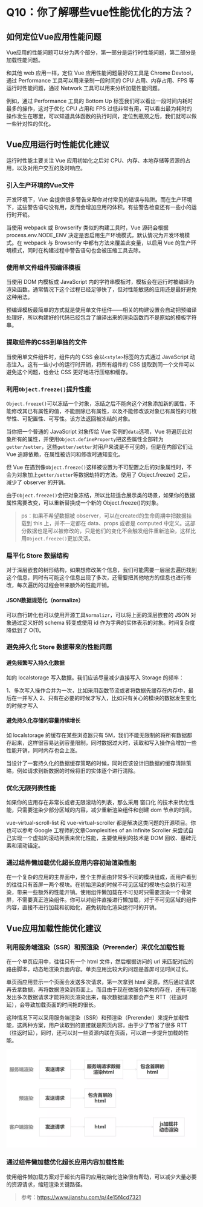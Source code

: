 # Q10：你了解哪些vue性能优化的方法？

## 如何定位Vue应用性能问题

Vue应用的性能问题可以分为两个部分，第一部分是运行时性能问题，第二部分是加载性能问题。

和其他 web 应用一样，定位 Vue 应用性能问题最好的工具是 Chrome Devtool，通过 Performance 工具可以用来录制一段时间的 CPU 占用、内存占用、FPS 等运行时性能问题，通过 Network 工具可以用来分析加载性能问题。

例如，通过 Performance 工具的 Bottom Up 标签我们可以看出一段时间内耗时最多的操作，这对于优化 CPU 占用和 FPS 过低非常有用，可以看出最为耗时的操作发生在哪里，可以知道具体函数的执行时间，定位到瓶颈之后，我们就可以做一些针对性的优化。

## Vue应用运行时性能优化建议

运行时性能主要关注 Vue 应用初始化之后对 CPU、内存、本地存储等资源的占用，以及对用户交互的及时响应。

### 引入生产环境的Vue文件

开发环境下，Vue 会提供很多警告来帮你对付常见的错误与陷阱。而在生产环境下，这些警告语句没有用，反而会增加应用的体积。有些警告检查还有一些小的运行时开销。

当使用 webpack 或 Browserify 类似的构建工具时，Vue 源码会根据 process.env.NODE_ENV 决定是否启用生产环境模式，默认情况为开发环境模式。在 webpack 与 Browserify 中都有方法来覆盖此变量，以启用 Vue 的生产环境模式，同时在构建过程中警告语句也会被压缩工具去除。

### 使用单文件组件预编译模板

当使用 DOM 内模板或 JavaScript 内的字符串模板时，模板会在运行时被编译为渲染函数。通常情况下这个过程已经足够快了，但对性能敏感的应用还是最好避免这种用法。

预编译模板最简单的方式就是使用单文件组件——相关的构建设置会自动把预编译处理好，所以构建好的代码已经包含了编译出来的渲染函数而不是原始的模板字符串。

### 提取组件的CSS到单独的文件

当使用单文件组件时，组件内的 CSS 会以`<style>`标签的方式通过 JavaScript 动态注入。这有一些小小的运行时开销，将所有组件的 CSS 提取到同一个文件可以避免这个问题，也会让 CSS 更好地进行压缩和缓存。

### 利用`Object.freeze()`提升性能

`Object.freeze()`可以冻结一个对象，冻结之后不能向这个对象添加新的属性，不能修改其已有属性的值，不能删除已有属性，以及不能修改该对象已有属性的可枚举性、可配置性、可写性。该方法返回被冻结的对象。

当你把一个普通的 JavaScript 对象传给 Vue 实例的`data`选项，Vue 将遍历此对象所有的属性，并使用`Object.defineProperty`把这些属性全部转为`getter/setter`，这些`getter/setter`对用户来说是不可见的，但是在内部它们让 Vue 追踪依赖，在属性被访问和修改时通知变化。

但 Vue 在遇到像`Object.freeze()`这样被设置为不可配置之后的对象属性时，不会为对象加上`getter/setter`等数据劫持的方法。使用了 Object.freeze() 之后，减少了 observer 的开销。

由于`Object.freeze()`会把对象冻结，所以比较适合展示类的场景，如果你的数据属性需要改变，可以重新替换成一个新的 Object.freeze()的对象。

> ps：如果不希望数据被 observer，可以在created的生命周期中把数据挂载到 this 上，并不一定都在 data、props 或者是 computed 中定义。这部分数据也是可以被修改的，只是他们的变化不会触发组件重新渲染，这样比用`Object.freeze()`更加灵活。

### 扁平化 Store 数据结构

对于深层嵌套的树形结构，如果想修改某个信息，我们可能需要一层层去遍历找到这个信息，同时有可能这个信息出现了多次，还需要把其他地方的信息也进行修改，每次遍历的过程会带来额外的性能开销。

#### JSON数据规范化（normalize）

可以自行转化也可以使用开源工具`Normalizr`，可以将上面的深层嵌套的 JSON 对象通过定义好的 schema 转变成使用 id 作为字典的实体表示的对象。时间复杂度降低到了 O(1)。

### 避免持久化 Store 数据带来的性能问题

#### 避免频繁写入持久化数据

如向 localstorage 写入数据。我们应该尽量减少直接写入 Storage 的频率：

1、多次写入操作合并为一次，比如采用函数节流或者将数据先缓存在内存中，最后在一并写入
2、只有在必要的时候才写入，比如只有关心的模块的数据发生变化的时候才写入

#### 避免持久化存储的容量持续增长

如 localstorage 的缓存在某些浏览器只有 5M，我们不能无限制的将所有数据都存起来，这样很容易达到容量限制，同时数据过大时，读取和写入操作会增加一些性能开销，同时内存也会上涨。

当设计了一套持久化的数据缓存策略的时候，同时应该设计旧数据的缓存清除策略，例如请求到新数据的时候将旧的实体逐个进行清除。

### 优化无限列表性能

如果你的应用存在非常长或者无限滚动的列表，那么采用 窗口化 的技术来优化性能，只需要渲染少部分区域的内容，减少重新渲染组件和创建 dom 节点的时间。

vue-virtual-scroll-list 和 vue-virtual-scroller 都是解决这类问题的开源项目。你也可以参考 Google 工程师的文章Complexities of an Infinite Scroller 来尝试自己实现一个虚拟的滚动列表来优化性能，主要使用到的技术是 DOM 回收、墓碑元素和滚动锚定。

### 通过组件懒加载优化超长应用内容初始渲染性能

在一个复杂的应用的主界面中，整个主界面由非常多不同的模块组成，而用户看到的往往只有首屏一两个模块。在初始渲染的时候不可见区域的模块也会执行和渲染，带来一些额外的性能开销。使用组件懒加载在不可见时只需要渲染一个骨架屏，不需要真正渲染组件。你可以对组件直接进行懒加载，对于不可见区域的组件内容，直接不进行加载和初始化，避免初始化渲染运行时的开销。

## Vue应用加载性能优化建议

### 利用服务端渲染（SSR）和预渲染（Prerender）来优化加载性能

在一个单页应用中，往往只有一个 html 文件，然后根据访问的 url 来匹配对应的路由脚本，动态地渲染页面内容。单页应用比较大的问题是首屏可见时间过长。

单页面应用显示一个页面会发送多次请求，第一次拿到 html 资源，然后通过请求再去拿数据，再将数据渲染到页面上。而且由于现在微服务架构的存在，还有可能发出多次数据请求才能将网页渲染出来，每次数据请求都会产生 RTT（往返时延），会导致加载页面的时间拖的很长。

这种情况下可以采用服务端渲染（SSR）和预渲染（Prerender）来提升加载性能，这两种方案，用户读取到的直接就是网页内容，由于少了节省了很多 RTT（往返时延），同时，还可以对一些资源内联在页面，可以进一步提升加载的性能。

![10-1](img/10-1.png)

### 通过组件懒加载优化超长应用内容加载性能

使用组件懒加载方案对于超长内容的应用初始化渲染很有帮助，可以减少大量必要的资源请求，缩短渲染关键路径。

> 参考：https://www.jianshu.com/p/4e15f4cd7321